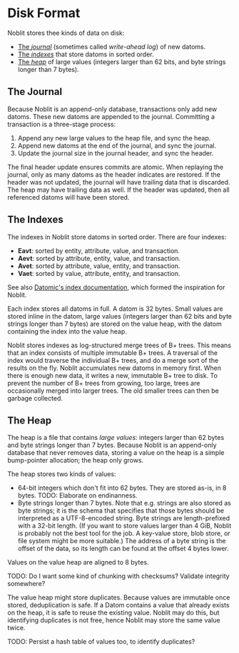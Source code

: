 # Disk Format

Noblit stores thee kinds of data on disk:

 * [The *journal*](#the-journal) (sometimes called *write-ahead log*) of new datoms.
 * [The *indexes*](#the-indexes) that store datoms in sorted order.
 * [The *heap*](#the-heap) of large values (integers larger than 62 bits, and
   byte strings longer than 7 bytes).

## The Journal

Because Noblit is an append-only database, transactions only add new datoms.
These new datoms are appended to the journal. Committing a transaction is a
three-stage process:

 1. Append any new large values to the heap file, and sync the heap.
 2. Append new datoms at the end of the journal, and sync the journal.
 3. Update the journal size in the journal header, and sync the header.

The final header update ensures commits are atomic. When replaying the journal,
only as many datoms as the header indicates are restored. If the header was not
updated, the journal will have trailing data that is discarded. The heap may
have trailing data as well. If the header was updated, then all referenced
datoms will have been stored.

## The Indexes

The indexes in Noblit store datoms in sorted order. There are four indexes:

 * **Eavt**: sorted by entity, attribute, value, and transaction.
 * **Aevt**: sorted by attribute, entity, value, and transaction.
 * **Avet**: sorted by attribute, value, entity, and transaction.
 * **Vaet**: sorted by value, attribute, entity, and transaction.

See also [Datomic's index documentation][datomic-indexes], which formed the
inspiration for Noblit.

Each index stores all datoms in full. A datom is 32 bytes. Small values are
stored inline in the datom, large values (integers larger than 62 bits and byte
strings longer than 7 bytes) are stored on the value heap, with the datom
containing the index into the value heap.

[datomic-indexes]: https://docs.datomic.com/cloud/query/raw-index-access.html

Noblit stores indexes as log-structured merge trees of B+ trees. This means that
an index consists of multiple immutable B+ trees. A traversal of the index would
traverse the individual B+ trees, and do a merge sort of the results on the fly.
Noblit accumulates new datoms in memory first. When there is enough new data, it
writes a new, immutable B+ tree to disk. To prevent the number of B+ trees from
growing, too large, trees are occasionally merged into larger trees. The old
smaller trees can then be garbage collected.

## The Heap

The heap is a file that contains *large values*: integers larger than 62 bytes
and byte strings longer than 7 bytes. Because Noblit is an append-only database
that never removes data, storing a value on the heap is a simple bump-pointer
allocation; the heap only grows.

The heap stores two kinds of values:

 * 64-bit integers which don't fit into 62 bytes. They are stored as-is, in 8
   bytes.
   TODO: Elaborate on endinanness.
 * Byte strings longer than 7 bytes. Note that e.g. strings are also stored as
   byte strings; it is the schema that specifies that those bytes should be
   interpreted as a UTF-8-encoded string. Byte strings are length-prefixed with
   a 32-bit length. (If you want to store values larger than 4 GiB, Noblit is
   probably not the best tool for the job. A key-value store, blob store, or
   file system might be more suitable.) The address of a byte string is the
   offset of the data, so its length can be found at the offset 4 bytes lower.

Values on the value heap are aligned to 8 bytes.

TODO: Do I want some kind of chunking with checksums? Validate integrity
somewhere?

The value heap might store duplicates. Because values are immutable once stored,
deduplication is safe. If a Datom contains a value that already exists on the
heap, it is safe to reuse the existing value. Noblit may do this, but
identifying duplicates is not free, hence Noblit may store the same value twice.

TODO: Persist a hash table of values too, to identify duplicates?
